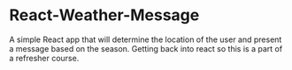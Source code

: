 # React-Weather-Message

A simple React app that will determine the location of the user and present a message based on the season. Getting back into react so this is a part of a refresher course.
